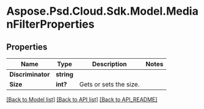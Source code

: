 # Aspose.Psd.Cloud.Sdk.Model.MedianFilterProperties
## Properties

Name | Type | Description | Notes
------------ | ------------- | ------------- | -------------
**Discriminator** | **string** |  | 
**Size** | **int?** | Gets or sets the size. | 

[[Back to Model list]](API_README.md#documentation-for-models) [[Back to API list]](API_README.md#documentation-for-api-endpoints) [[Back to API_README]](API_README.md)

